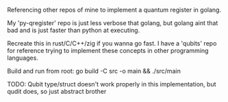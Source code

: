 Referencing other repos of mine to implement a quantum register in golang.

My 'py-qregister' repo is just less verbose that golang, but golang aint that bad and is just faster than python at executing.

Recreate this in rust/C/C++/zig if you wanna go fast. I have a 'qubits' repo for reference trying to implement these concepts in other programming languages.

Build and run from root: go build -C src -o main && ./src/main

TODO: Qubit type/struct doesn't work properly in this implementation, but qudit does, so just abstract brother
